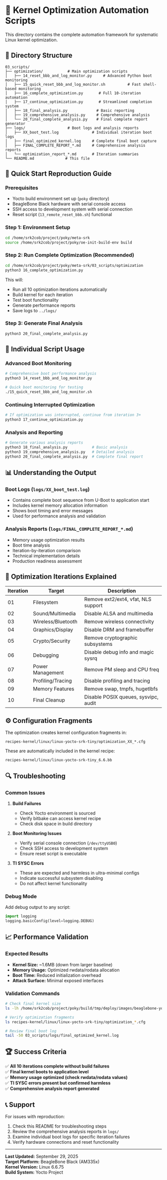 # 🔧 Kernel Optimization Automation Scripts

This directory contains the complete automation framework for systematic Linux kernel optimization.

## 📁 Directory Structure

```
03_scripts/
├── optimization/           # Main optimization scripts
│   ├── 14_reset_bbb_and_log_monitor.py     # Advanced Python boot monitoring
│   ├── 15_quick_reset_bbb_and_log_monitor.sh          # Fast shell-based monitoring
│   ├── 16_complete_optimization.py       # Full 10-iteration automation
│   ├── 17_continue_optimization.py       # Streamlined completion system
│   ├── 18_final_analysis.py             # Basic reporting
│   ├── 19_comprehensive_analysis.py     # Comprehensive analysis
│   └── 20_final_complete_analysis.py    # Final complete report generator
├── logs/                   # Boot logs and analysis reports
│   ├── XX_boot_test.log               # Individual iteration boot logs
│   ├── final_optimized_kernel.log     # Complete final boot capture
│   ├── FINAL_COMPLETE_REPORT_*.md     # Comprehensive analysis reports
│   └── optimization_report_*.md       # Iteration summaries
└── README.md              # This file
```

## 🚀 Quick Start Reproduction Guide

### Prerequisites
- Yocto build environment set up (`poky` directory)
- BeagleBone Black hardware with serial console access
- SSH access to development system with serial connection
- Reset script (`13_remote_reset_bbb.sh`) functional

### Step 1: Environment Setup
```bash
cd /home/srk2cob/project/poky/meta-srk
source /home/srk2cob/project/poky/oe-init-build-env build
```

### Step 2: Run Complete Optimization (Recommended)
```bash
cd /home/srk2cob/project/poky/meta-srk/03_scripts/optimization
python3 16_complete_optimization.py
```

This will:
- Run all 10 optimization iterations automatically
- Build kernel for each iteration
- Test boot functionality
- Generate performance reports
- Save logs to `../logs/`

### Step 3: Generate Final Analysis
```bash
python3 20_final_complete_analysis.py
```

## 🔧 Individual Script Usage

### Advanced Boot Monitoring
```bash
# Comprehensive boot performance analysis
python3 14_reset_bbb_and_log_monitor.py

# Quick boot monitoring for testing
./15_quick_reset_bbb_and_log_monitor.sh
```

### Continuing Interrupted Optimization
```bash
# If optimization was interrupted, continue from iteration 3+
python3 17_continue_optimization.py
```

### Analysis and Reporting
```bash
# Generate various analysis reports
python3 18_final_analysis.py           # Basic analysis
python3 19_comprehensive_analysis.py   # Detailed analysis
python3 20_final_complete_analysis.py  # Complete final report
```

## 📊 Understanding the Output

### Boot Logs (`logs/XX_boot_test.log`)
- Contains complete boot sequence from U-Boot to application start
- Includes kernel memory allocation information
- Shows boot timing and error messages
- Used for performance analysis and validation

### Analysis Reports (`logs/FINAL_COMPLETE_REPORT_*.md`)
- Memory usage optimization results
- Boot time analysis
- Iteration-by-iteration comparison
- Technical implementation details
- Production readiness assessment

## 🎯 Optimization Iterations Explained

| Iteration | Target | Description |
|-----------|--------|-------------|
| 01 | Filesystem | Remove ext2/ext4, vfat, NLS support |
| 02 | Sound/Multimedia | Disable ALSA and multimedia |
| 03 | Wireless/Bluetooth | Remove wireless connectivity |
| 04 | Graphics/Display | Disable DRM and framebuffer |
| 05 | Crypto/Security | Remove cryptographic subsystems |
| 06 | Debugging | Disable debug info and magic sysrq |
| 07 | Power Management | Remove PM sleep and CPU freq |
| 08 | Profiling/Tracing | Disable profiling and tracing |
| 09 | Memory Features | Remove swap, tmpfs, hugetlbfs |
| 10 | Final Cleanup | Disable POSIX queues, sysvipc, audit |

## ⚙️ Configuration Fragments

The optimization creates kernel configuration fragments in:
```
recipes-kernel/linux/linux-yocto-srk-tiny/optimization_XX_*.cfg
```

These are automatically included in the kernel recipe:
```
recipes-kernel/linux/linux-yocto-srk-tiny_6.6.bb
```

## 🔍 Troubleshooting

### Common Issues

1. **Build Failures**
   - Check Yocto environment is sourced
   - Verify bitbake can access kernel recipe
   - Check disk space in build directory

2. **Boot Monitoring Issues**
   - Verify serial console connection (`/dev/ttyUSB0`)
   - Check SSH access to development system
   - Ensure reset script is executable

3. **TI SYSC Errors**
   - These are expected and harmless in ultra-minimal configs
   - Indicate successful subsystem disabling
   - Do not affect kernel functionality

### Debug Mode
Add debug output to any script:
```python
import logging
logging.basicConfig(level=logging.DEBUG)
```

## 📈 Performance Validation

### Expected Results
- **Kernel Size:** ~1.6MB (down from larger baseline)
- **Memory Usage:** Optimized rwdata/rodata allocation
- **Boot Time:** Reduced initialization overhead
- **Attack Surface:** Minimal exposed interfaces

### Validation Commands
```bash
# Check final kernel size
ls -lh /home/srk2cob/project/poky/build/tmp/deploy/images/beaglebone-yocto-srk-tiny/zImage*.bin

# Verify optimization fragments
ls recipes-kernel/linux/linux-yocto-srk-tiny/optimization_*.cfg

# Review final boot log
tail -50 03_scripts/logs/final_optimized_kernel.log
```

## 🏆 Success Criteria

✅ **All 10 iterations complete without build failures**  
✅ **Final kernel boots to application level**  
✅ **Memory usage optimized (check rwdata/rodata values)**  
✅ **TI SYSC errors present but confirmed harmless**  
✅ **Comprehensive analysis report generated**

## 📞 Support

For issues with reproduction:
1. Check this README for troubleshooting steps
2. Review the comprehensive analysis reports in `logs/`
3. Examine individual boot logs for specific iteration failures
4. Verify hardware connections and reset functionality

---

**Last Updated:** September 29, 2025  
**Target Platform:** BeagleBone Black (AM335x)  
**Kernel Version:** Linux 6.6.75  
**Build System:** Yocto Project